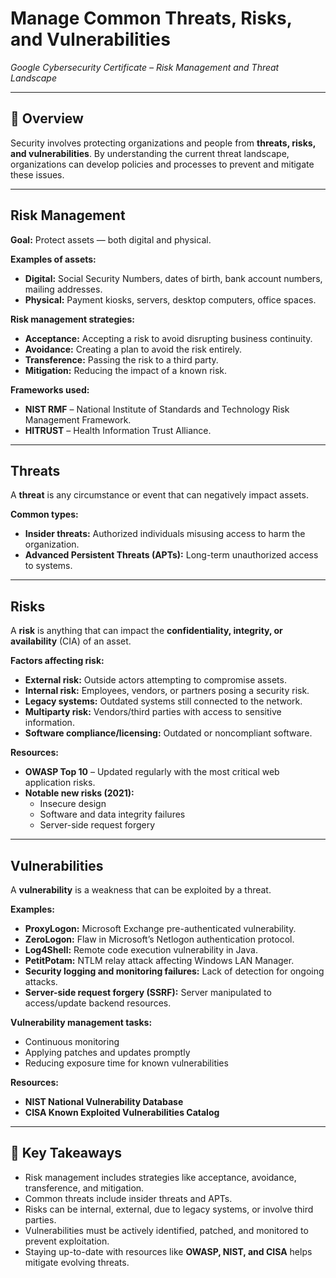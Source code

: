 # Manage Common Threats, Risks, and Vulnerabilities
*Google Cybersecurity Certificate – Risk Management and Threat Landscape*

---

## 🧠 Overview
Security involves protecting organizations and people from **threats, risks, and vulnerabilities**. By understanding the current threat landscape, organizations can develop policies and processes to prevent and mitigate these issues.

---

## **Risk Management**
**Goal:** Protect assets — both digital and physical.

**Examples of assets:**
- **Digital:** Social Security Numbers, dates of birth, bank account numbers, mailing addresses.
- **Physical:** Payment kiosks, servers, desktop computers, office spaces.

**Risk management strategies:**
- **Acceptance:** Accepting a risk to avoid disrupting business continuity.
- **Avoidance:** Creating a plan to avoid the risk entirely.
- **Transference:** Passing the risk to a third party.
- **Mitigation:** Reducing the impact of a known risk.

**Frameworks used:**
- **NIST RMF** – National Institute of Standards and Technology Risk Management Framework.
- **HITRUST** – Health Information Trust Alliance.

---

## **Threats**
A **threat** is any circumstance or event that can negatively impact assets.

**Common types:**
- **Insider threats:** Authorized individuals misusing access to harm the organization.
- **Advanced Persistent Threats (APTs):** Long-term unauthorized access to systems.

---

## **Risks**
A **risk** is anything that can impact the **confidentiality, integrity, or availability** (CIA) of an asset.

**Factors affecting risk:**
- **External risk:** Outside actors attempting to compromise assets.
- **Internal risk:** Employees, vendors, or partners posing a security risk.
- **Legacy systems:** Outdated systems still connected to the network.
- **Multiparty risk:** Vendors/third parties with access to sensitive information.
- **Software compliance/licensing:** Outdated or noncompliant software.

**Resources:**
- **OWASP Top 10** – Updated regularly with the most critical web application risks.
- **Notable new risks (2021):**  
  - Insecure design  
  - Software and data integrity failures  
  - Server-side request forgery  

---

## **Vulnerabilities**
A **vulnerability** is a weakness that can be exploited by a threat.

**Examples:**
- **ProxyLogon:** Microsoft Exchange pre-authenticated vulnerability.
- **ZeroLogon:** Flaw in Microsoft’s Netlogon authentication protocol.
- **Log4Shell:** Remote code execution vulnerability in Java.
- **PetitPotam:** NTLM relay attack affecting Windows LAN Manager.
- **Security logging and monitoring failures:** Lack of detection for ongoing attacks.
- **Server-side request forgery (SSRF):** Server manipulated to access/update backend resources.

**Vulnerability management tasks:**
- Continuous monitoring
- Applying patches and updates promptly
- Reducing exposure time for known vulnerabilities

**Resources:**
- **NIST National Vulnerability Database**
- **CISA Known Exploited Vulnerabilities Catalog**

---

## 📌 Key Takeaways
- Risk management includes strategies like acceptance, avoidance, transference, and mitigation.
- Common threats include insider threats and APTs.
- Risks can be internal, external, due to legacy systems, or involve third parties.
- Vulnerabilities must be actively identified, patched, and monitored to prevent exploitation.
- Staying up-to-date with resources like **OWASP, NIST, and CISA** helps mitigate evolving threats.

